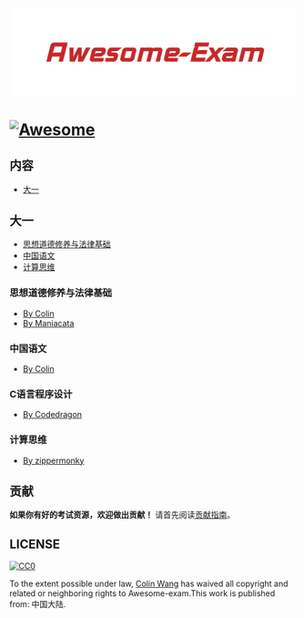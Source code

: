 ![Awesome-Exam](Awesome-Exam.png)

# [![Awesome](https://awesome.re/badge-flat.svg)](https://awesome.re)



## 内容

- [大一](#大一)


## 大一

- [思想道德修养与法律基础](#思想道德修养与法律基础)
- [中国语文](#中国语文)
- [计算思维](#计算思维)


### 思想道德修养与法律基础

- [By Colin](https://outsiders.top/2019/01/11/Ideological-and-moral-cultivation-and-legal-basis/)
- [By Maniacata](https://github.com/ManiaciaChao/how-to-preview/tree/master/%E6%80%9D%E4%BF%AE%E4%B8%8E%E6%B3%95%E5%BE%8B%E5%9F%BA%E7%A1%80)


### 中国语文

- [By Colin](https://outsiders.top/2019/01/11/Chinese/)


### C语言程序设计

- [By Codedragon](https://blog.codedragon.tech/2016/06/20/c-e8-af-ad-e8-a8-80-e5-a4-8d-e4-b9-a0-e9-97-ae-e9-a2-98-e6-80-bb-e7-bb-93)

### 计算思维

- [By zippermonky](https://github.com/colinaaa/awesome-exam/blob/master/%E8%AE%A1%E7%AE%97%E6%80%9D%E7%BB%B4/Computational-Thinking.md)


## 贡献

**如果你有好的考试资源，欢迎做出贡献！**
请首先阅读[贡献指南](contributing.md)。

## LICENSE

[![CC0](http://mirrors.creativecommons.org/presskit/buttons/88x31/svg/cc-zero.svg)](http://creativecommons.org/publicdomain/zero/1.0)

To the extent possible under law, [Colin Wang](https://outsiders.top) has waived all copyright and
related or neighboring rights to Awesome-exam.This work is published from: 中国大陆.
